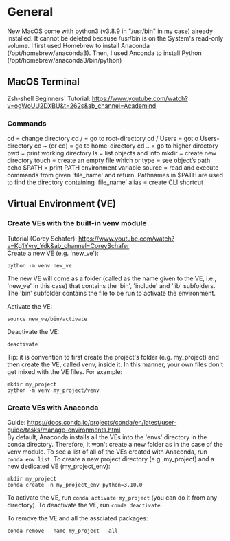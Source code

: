 # General
New MacOS come with python3 (v3.8.9 in "/usr/bin" in my case) already installed. It cannot be deleted because /usr/bin is on the System's read-only volume.
I first used Homebrew to install Anaconda (/opt/homebrew/anaconda3). Then, I used Anconda to install Python (/opt/homebrew/anaconda3/bin/python)

## MacOS Terminal 
Zsh-shell Beginners' Tutorial: https://www.youtube.com/watch?v=ogWoUU2DXBU&t=262s&ab_channel=Academind

### Commands
cd = change directory
cd / = go to root-directory
cd / Users = got o Users-directory
cd ~ (or cd) = go to home-directory
cd .. = go to higher directory
pwd = print working directory 
ls = list objects and info
mkdir = create new directory
touch = create an empty file
which or type = see object’s path 
echo $PATH = print PATH environment variable
source = read and execute commands from given 'file_name' and return. Pathnames in $PATH are used to find the directory containing 'file_name'
alias = create CLI shortcut


## Virtual Environment (VE)
### Create VEs with the built-in venv module
Tutorial (Corey Schafer): https://www.youtube.com/watch?v=Kg1Yvry_Ydk&ab_channel=CoreySchafer<br>
Create a new VE (e.g. 'new_ve'):
```
python -m venv new_ve
```
The new VE will come as a folder (called as the name given to the VE, i.e., 'new_ve' in this case) that contains the 'bin', 'include' and 'lib' subfolders. The 'bin' subfolder contains the file to be run to activate the environment.

Activate the VE:
```
source new_ve/bin/activate
```

Deactivate the VE:
```
deactivate
```
Tip: it is convention to first create the project's folder (e.g. my_project) and then create the VE, called venv, inside it. In this manner, your own files don't get mixed with the VE files. For example:
```
mkdir my_project
python -m venv my_project/venv
```

### Create VEs with Anaconda
Guide: https://docs.conda.io/projects/conda/en/latest/user-guide/tasks/manage-environments.html<br>
By default, Anaconda installs all the VEs into the 'envs' directory in the conda directory. Therefore, it won't create a new folder as in the case of the venv module. To see a list of all of the VEs created with Anaconda, run `conda env list`. To create a new project directory (e.g. my_project) and a new dedicated VE (my_project_env): 
```
mkdir my_project
conda create -n my_project_env python=3.10.0
```
To activate the VE, run `conda activate my_project` (you can do it from any directory). To deactivate the VE, run `conda deactivate`.

To remove the VE and all the assciated packages:
```
conda remove --name my_project --all
```

